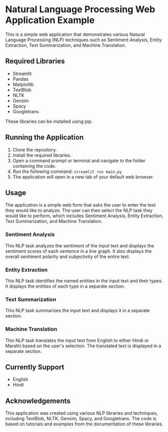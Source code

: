 # Natural Language Processing Web Application Example

This is a simple web application that demonstrates various Natural Language Processing (NLP) techniques such as Sentiment Analysis, Entity Extraction, Text Summarization, and Machine Translation. 

## Required Libraries

- Streamlit
- Pandas
- Matplotlib
- TextBlob
- NLTK
- Gensim
- Spacy
- Googletrans

These libraries can be installed using pip. 



## Running the Application

1. Clone the repository.
2. Install the required libraries.
3. Open a command prompt or terminal and navigate to the folder containing the code.
4. Run the following command: `streamlit run main.py`
5. The application will open in a new tab of your default web browser.

## Usage

The application is a simple web form that asks the user to enter the text they would like to analyze. The user can then select the NLP task they would like to perform, which includes Sentiment Analysis, Entity Extraction, Text Summarization, and Machine Translation. 

### Sentiment Analysis

This NLP task analyzes the sentiment of the input text and displays the sentiment scores of each sentence in a line graph. It also displays the overall sentiment polarity and subjectivity of the entire text.

### Entity Extraction

This NLP task identifies the named entities in the input text and their types. It displays the entities of each type in a separate section.

### Text Summarization

This NLP task summarizes the input text and displays it in a separate section.

### Machine Translation

This NLP task translates the input text from English to either Hindi or Marathi based on the user's selection. The translated text is displayed in a separate section.

## Currently Support
  - English
  - Hindi

## Acknowledgements

This application was created using various NLP libraries and techniques, including TextBlob, NLTK, Gensim, Spacy, and Googletrans. The code is based on tutorials and examples from the documentation of these libraries.
